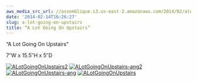 ```yaml
---
aws_media_src_url: //assemblique.s3.us-east-2.amazonaws.com/2014/02/alotgoingonupstairs2.jpg
date: '2014-02-14T16:26:27'
slug: a-lot-going-on-upstairs
title: “A Lot Going On Upstairs”
---
```


 “A Lot Going On Upstairs”

 7″W x 15.5″H x 5″D

 [![ALotGoingOnUpstairs2](//assemblique.s3.us-east-2.amazonaws.com/2014/02/alotgoingonupstairs2.jpg?w=602)](https://assemblique.com/2014/02/14/a-lot-going-on-upstairs/alotgoingonupstairs2/#main) [![ALotGoingOnUpstairs-ang2](//assemblique.s3.us-east-2.amazonaws.com/2014/02/alotgoingonupstairs-ang2.jpg?w=602)](https://assemblique.com/2014/02/14/a-lot-going-on-upstairs/alotgoingonupstairs-ang2/#main) [![ALotGoingOnUpstairs-ang](//assemblique.s3.us-east-2.amazonaws.com/2014/02/alotgoingonupstairs-ang.jpg?w=602)](https://assemblique.com/2014/02/14/a-lot-going-on-upstairs/alotgoingonupstairs-ang/#main) [![ALotGoingOnUpstairs](//assemblique.s3.us-east-2.amazonaws.com/2014/02/alotgoingonupstairs.jpg?w=602)](https://assemblique.com/2014/02/14/a-lot-going-on-upstairs/alotgoingonupstairs/#main)